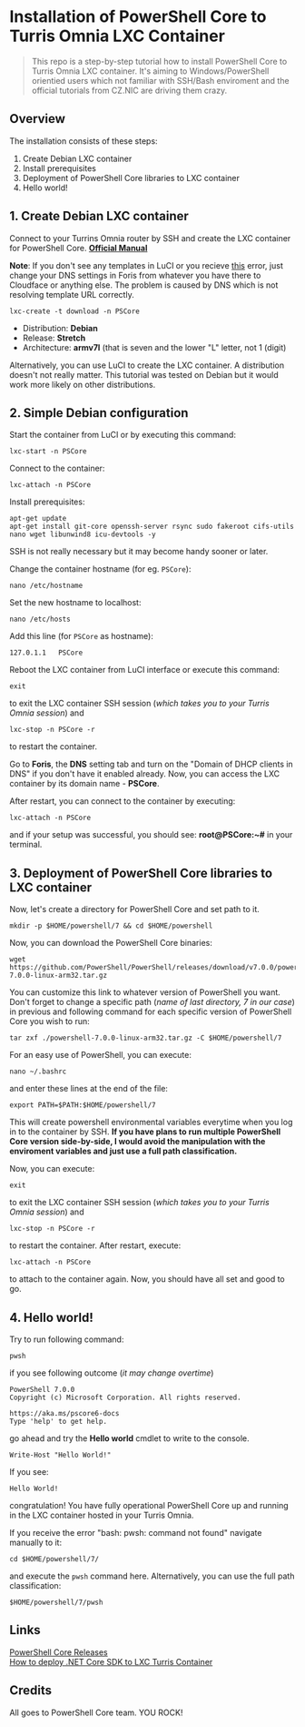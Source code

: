 # Installation of PowerShell Core to Turris Omnia LXC Container
> This repo is a step-by-step tutorial how to install PowerShell Core to Turris Omnia LXC container. It's aiming to Windows/PowerShell orientied users which not familiar with SSH/Bash enviroment and the official tutorials from CZ.NIC are driving them crazy.

## Overview

The installation consists of these steps:

1. Create Debian LXC container
2. Install prerequisites 
3. Deployment of PowerShell Core libraries to LXC container
4. Hello world!

## 1. Create Debian LXC container

Connect to your Turrins Omnia router by SSH and create the LXC container for PowerShell Core. **[Official Manual](https://www.turris.cz/doc/en/howto/lxc)**

**Note**: If you don't see any templates in LuCI or you recieve [this](https://forum.turris.cz/t/lxc-container-no-templates/5296/17) error, just change your DNS settings in Foris from whatever you have there to Cloudface or anything else. The problem is caused by DNS which is not resolving template URL correctly.
```
lxc-create -t download -n PSCore
```

- Distribution: **Debian**
- Release: **Stretch**
- Architecture: **armv7l** (that is seven and the lower "L" letter, not 1 (digit)

Alternatively, you can use LuCI to create the LXC container. A distribution doesn't not really matter. This tutorial was tested on Debian but it would work more likely on other distributions.

## 2. Simple Debian configuration

Start the container from LuCI or by executing this command:

```
lxc-start -n PSCore
```

Connect to the container:

```
lxc-attach -n PSCore
```

Install prerequisites:

```
apt-get update
apt-get install git-core openssh-server rsync sudo fakeroot cifs-utils nano wget libunwind8 icu-devtools -y
```

SSH is not really necessary but it may become handy sooner or later.

Change the container hostname (for eg. `PSCore`):

```
nano /etc/hostname
```

Set the new hostname to localhost:

```
nano /etc/hosts
```

Add this line (for `PSCore` as hostname):

```
127.0.1.1   PSCore
```

Reboot the LXC container from LuCI interface or execute this command:

```
exit
```
to exit the LXC container SSH session (*which takes you to your Turris Omnia session*) and

```
lxc-stop -n PSCore -r
```

to restart the container.

Go to **Foris**, the **DNS** setting tab and turn on the "Domain of DHCP clients in DNS" if you don't have it enabled already. Now, you can access the LXC container by its domain name - **PSCore**. 

After restart, you can connect to the container by executing:

```
lxc-attach -n PSCore
```

and if your setup was successful, you should see: **root@PSCore:~#** in your terminal.

## 3. Deployment of PowerShell Core libraries to LXC container

Now, let's create a directory for PowerShell Core and set path to it.

```
mkdir -p $HOME/powershell/7 && cd $HOME/powershell
```

Now, you can download the PowerShell Core binaries:

```
wget https://github.com/PowerShell/PowerShell/releases/download/v7.0.0/powershell-7.0.0-linux-arm32.tar.gz
```

You can customize this link to whatever version of PowerShell you want. Don't forget to change a specific path (*name of last directory, 7 in our case*) in previous and following command for each specific version of PowerShell Core you wish to run:

```
tar zxf ./powershell-7.0.0-linux-arm32.tar.gz -C $HOME/powershell/7
```

For an easy use of PowerShell, you can execute:

```
nano ~/.bashrc
```

and enter these lines at the end of the file:
```
export PATH=$PATH:$HOME/powershell/7
```

This will create powershell environmental variables everytime when you log in to the container by SSH. **If you have plans to run multiple PowerShell Core version side-by-side, I would avoid the manipulation with the enviroment variables and just use a full path classification.**

Now, you can execute:

```
exit
```
to exit the LXC container SSH session (*which takes you to your Turris Omnia session*) and

```
lxc-stop -n PSCore -r
```

to restart the container. After restart, execute:

```
lxc-attach -n PSCore
```

to attach to the container again. Now, you should have all set and good to go.

## 4. Hello world!

Try to run following command:

```
pwsh
```

if you see following outcome (*it may change overtime*)

```
PowerShell 7.0.0
Copyright (c) Microsoft Corporation. All rights reserved.

https://aka.ms/pscore6-docs
Type 'help' to get help.
```

go ahead and try the **Hello world** cmdlet to write to the console.

```
Write-Host "Hello World!"
```

If you see:

```
Hello World!
```

congratulation! You have fully operational PowerShell Core up and running in the LXC container hosted in your Turris Omnia.

If you receive the error "bash: pwsh: command not found" navigate manually to it:

```
cd $HOME/powershell/7/
```

and execute the `pwsh` command here. Alternatively, you can use the full path classification:

```
$HOME/powershell/7/pwsh
```

## Links
[PowerShell Core Releases](https://github.com/PowerShell/PowerShell/releases)<br>
[How to deploy .NET Core SDK to LXC Turris Container](https://github.com/KUTlime/Installation-of-dotNET-Core-to-Turris-Omnia-LXC-Container)

## Credits

All goes to PowerShell Core team. YOU ROCK!
  
